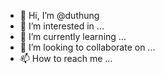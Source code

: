- 👋 Hi, I’m @duthung
- 👀 I’m interested in ...
- 🌱 I’m currently learning ...
- 💞️ I’m looking to collaborate on ...
- 📫 How to reach me ...

<!---
duthung/duthung is a ✨ special ✨ repository because its `README.md` (this file) appears on your GitHub profile.
You can click the Preview link to take a look at your changes.
--->
